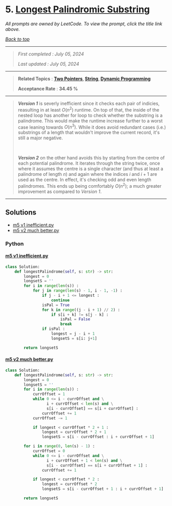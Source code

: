 # 5. [Longest Palindromic Substring](<https://leetcode.com/problems/longest-palindromic-substring>)

*All prompts are owned by LeetCode. To view the prompt, click the title link above.*

*[Back to top](<../README.md>)*

------

> *First completed : July 05, 2024*
>
> *Last updated : July 05, 2024*

------

> **Related Topics** : **[Two Pointers](<by_topic/Two Pointers.md>), [String](<by_topic/String.md>), [Dynamic Programming](<by_topic/Dynamic Programming.md>)**
>
> **Acceptance Rate** : **34.45 %**

------

> ***Version 1*** is severly inefficient since it checks each pair of indicies, reasulting in at 
> least $O(n^2)$ runtime. On top of that, the inside of the nested loop has another for loop 
> to check whether the substring is a palindrome. This would make the runtime increase further 
> to a worst case leaning towards $O(n^3)$. While it does avoid redundant cases (i.e.) substrings 
> of a length that wouldn't improve the current record, it's still a major negative.
> 
> </br>
> 
> ***Version 2*** on the other hand avoids this by starting from the centre of each potential palindrome. 
> It iterates through the string twice, once where it assumes the centre is a single character (and thus at 
> least a palindrome of length $n$) and again where the indices $i$ and $i+1$ are used as the centre. In effect, 
> it's checking odd and even length palindromes. This ends up being comfortably $O(n^2)$; a much greater improvement 
> as compared to *Version 1*.

------

## Solutions

- [m5 v1 inefficient.py](<../my-submissions/m5 v1 inefficient.py>)
- [m5 v2 much better.py](<../my-submissions/m5 v2 much better.py>)
### Python
#### [m5 v1 inefficient.py](<../my-submissions/m5 v1 inefficient.py>)
```Python
class Solution:
    def longestPalindrome(self, s: str) -> str:
        longest = 0
        longsetS = ''
        for i in range(len(s)) :
            for j in range(len(s) - 1, i - 1, -1) :
                if j - i + 1 <= longest :
                    continue
                isPal = True
                for k in range((j - i + 1) // 2) :
                    if s[i + k] != s[j - k] :
                        isPal = False
                        break
                if isPal :
                    longest = j - i + 1
                    longsetS = s[i: j+1]

        return longsetS
```

#### [m5 v2 much better.py](<../my-submissions/m5 v2 much better.py>)
```Python
class Solution:
    def longestPalindrome(self, s: str) -> str:
        longest = 0
        longsetS = ''
        for i in range(len(s)) :
            currOffset = 1
            while 0 <= i - currOffset and \
                  i + currOffset < len(s) and \
                  s[i - currOffset] == s[i + currOffset] :
                currOffset += 1
            currOffset -= 1

            if longest < currOffset * 2 + 1 :
                longest = currOffset * 2 + 1
                longsetS = s[i - currOffset : i + currOffset + 1]

        for i in range(0, len(s) - 1) :
            currOffset = 0
            while 0 <= i - currOffset and \
                  i + currOffset + 1 < len(s) and \
                  s[i - currOffset] == s[i + currOffset + 1] :
                currOffset += 1

            if longest < currOffset * 2 :
                longest = currOffset * 2
                longsetS = s[i - currOffset + 1 : i + currOffset + 1]

        return longsetS
```

